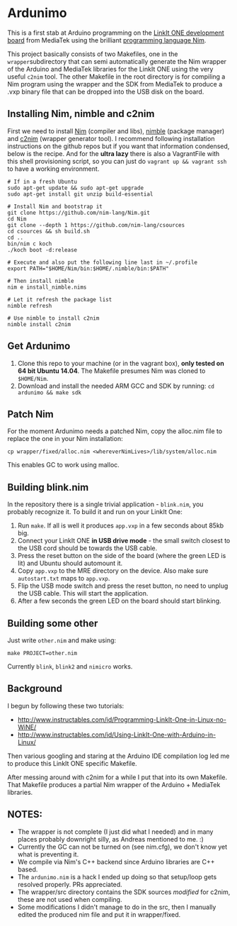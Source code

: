 # Ardunimo
This is a first stab at Arduino programming on the <a href="https://www.hackster.io/mediateklabs/products/linkit-one">LinkIt ONE development board</a> from MediaTek using the brilliant <a href="http://nim-lang.org">programming language Nim</a>.

This project basically consists of two Makefiles, one in the `wrapper`subdirectory that can semi automatically generate the Nim wrapper of the Arduino and MediaTek libraries for the LinkIt ONE using the very useful `c2nim` tool. The other Makefile in the root directory is for compiling a Nim program using the wrapper and the SDK from MediaTek to produce a .vxp binary file that can be dropped into the USB disk on the board.

## Installing Nim, nimble and c2nim

First we need to install <a href="https://github.com/nim-lang/nim">Nim</a> (compiler and libs), <a href="https://github.com/nim-lang/nimble">nimble</a> (package manager) and <a href="https://github.com/nim-lang/c2nim">c2nim</a> (wrapper generator tool). I recommend following installation instructions on the github repos but if you want that information condensed, below is the recipe. And for the **ultra lazy** there is also a VagrantFile with this shell provisioning script, so you can just do `vagrant up && vagrant ssh` to have a working environment.

```
# If in a fresh Ubuntu
sudo apt-get update && sudo apt-get upgrade
sudo apt-get install git unzip build-essential

# Install Nim and bootstrap it
git clone https://github.com/nim-lang/Nim.git
cd Nim
git clone --depth 1 https://github.com/nim-lang/csources
cd csources && sh build.sh
cd ..
bin/nim c koch
./koch boot -d:release

# Execute and also put the following line last in ~/.profile
export PATH="$HOME/Nim/bin:$HOME/.nimble/bin:$PATH"

# Then install nimble
nim e install_nimble.nims

# Let it refresh the package list
nimble refresh

# Use nimble to install c2nim
nimble install c2nim
```

## Get Ardunimo
1. Clone this repo to your machine (or in the vagrant box), **only tested on 64 bit Ubuntu 14.04**. The Makefile presumes Nim was cloned to `$HOME/Nim`.
2. Download and install the needed ARM GCC and SDK by running: `cd ardunimo && make sdk`

## Patch Nim
For the moment Ardunimo needs a patched Nim, copy the alloc.nim file to replace the one in your Nim installation:
```
cp wrapper/fixed/alloc.nim <whereverNimLives>/lib/system/alloc.nim
```
This enables GC to work using malloc.

## Building blink.nim
In the repository there is a single trivial application - `blink.nim`, you probably recognize it. To build it and run on your LinkIt One:

1. Run `make`. If all is well it produces `app.vxp` in a few seconds about 85kb big.
2. Connect your LinkIt ONE **in USB drive mode** - the small switch closest to the USB cord should be towards the USB cable.
3. Press the reset button on the side of the board (where the green LED is lit) and Ubuntu should automount it.
4. Copy `app.vxp` to the MRE directory on the device. Also make sure `autostart.txt` maps to `app.vxp`.
5. Flip the USB mode switch and press the reset button, no need to unplug the USB cable. This will start the application.
6. After a few seconds the green LED on the board should start blinking.

## Building some other
Just write `other.nim` and make using:
```
make PROJECT=other.nim
```

Currently `blink`, `blink2` and `nimicro` works.


## Background
I begun by following these two tutorials:

* http://www.instructables.com/id/Programming-LinkIt-One-in-Linux-no-WiNE/
* http://www.instructables.com/id/Using-LinkIt-One-with-Arduino-in-Linux/

Then various googling and staring at the Arduino IDE compilation log led me to produce this LinkIt ONE specific Makefile.

After messing around with c2nim for a while I put that into its own Makefile. That Makefile produces a partial Nim wrapper of the Arduino + MediaTek libraries.


## NOTES:

* The wrapper is not complete (I just did what I needed) and in many places probably downright silly, as Andreas mentioned to me. :)
* Currently the GC can not be turned on (see nim.cfg), we don't know yet what is preventing it.
* We compile via Nim's C++ backend since Arduino libraries are C++ based.
* The `ardunimo.nim` is a hack I ended up doing so that setup/loop gets resolved properly. PRs appreciated.
* The wrapper/src directory contains the SDK sources *modified* for c2nim, these are not used when compiling.
* Some modifications I didn't manage to do in the src, then I manually edited the produced nim file and put it in wrapper/fixed.

